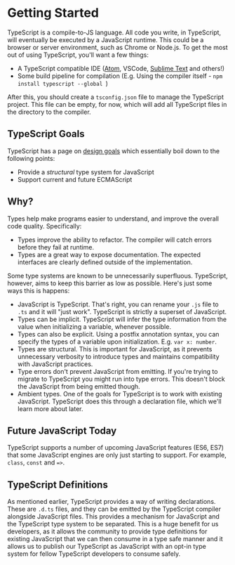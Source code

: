 # Getting Started

TypeScript is a compile-to-JS language. All code you write, in TypeScript, will eventually be executed by a JavaScript runtime. This could be a browser or server environment, such as Chrome or Node.js. To get the most out of using TypeScript, you'll want a few things:

* A TypeScript compatible IDE ([Atom](https://github.com/TypeStrong/atom-typescript), VSCode, [Sublime Text](https://github.com/Microsoft/TypeScript-Sublime-Plugin) and others!)
* Some build pipeline for compilation (E.g. Using the compiler itself - `npm install typescript --global `)

After this, you should create a `tsconfig.json` file to manage the TypeScript project. This file can be empty, for now, which will add all TypeScript files in the directory to the compiler.

## TypeScript Goals

TypeScript has a page on [design goals](https://github.com/Microsoft/TypeScript/wiki/TypeScript-Design-Goals) which essentially boil down to the following points:

* Provide a _structural_ type system for JavaScript
* Support current and future ECMAScript

## Why?

Types help make programs easier to understand, and improve the overall code quality. Specifically:

* Types improve the ability to refactor. The compiler will catch errors before they fail at runtime.
* Types are a great way to expose documentation. The expected interfaces are clearly defined outside of the implementation.

Some type systems are known to be unnecessarily superfluous. TypeScript, however, aims to keep this barrier as low as possible. Here's just some ways this is happens:

* JavaScript is TypeScript. That's right, you can rename your `.js` file to `.ts` and it will "just work". TypeScript is strictly a superset of JavaScript.
* Types can be implicit. TypeScript will infer the type information from the value when initializing a variable, whenever possible.
* Types can also be explicit. Using a postfix annotation syntax, you can specify the types of a variable upon initialization. E.g. `var x: number`.
* Types are structural. This is important for JavaScript, as it prevents unnecessary verbosity to introduce types and maintains compatibility with JavaScript practices.
* Type errors don't prevent JavaScript from emitting. If you're trying to migrate to TypeScript you might run into type errors. This doesn't block the JavaScript from being emitted though.
* Ambient types. One of the goals for TypeScript is to work with existing JavaScript. TypeScript does this through a declaration file, which we'll learn more about later.

## Future JavaScript Today

TypeScript supports a number of upcoming JavaScript features (ES6, ES7) that some JavaScript engines are only just starting to support. For example, `class`, `const` and `=>`.

## TypeScript Definitions

As mentioned earlier, TypeScript provides a way of writing declarations. These are `.d.ts` files, and they can be emitted by the TypeScript compiler alongside JavaScript files. This provides a mechanism for JavaScript and the TypeScript type system to be separated. This is a huge benefit for us developers, as it allows the community to provide type definitions for existing JavaScript that we can then consume in a type safe manner and it allows us to publish our TypeScript as JavaScript with an opt-in type system for fellow TypeScript developers to consume safely.
